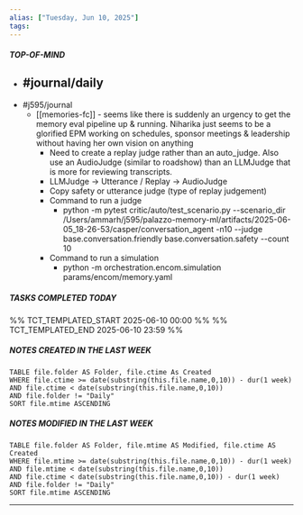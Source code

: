 ```yaml
---
alias: ["Tuesday, Jun 10, 2025"]
tags: 
---
```

##### TOP-OF-MIND
- #journal/daily 
	- 
- #j595/journal 
	- [[memories-fc]] - seems like there is suddenly an urgency to get the memory eval pipeline up & running. Niharika just seems to be a glorified EPM working on schedules, sponsor meetings & leadership without having her own vision on anything
		- Need to create a replay judge rather than an auto_judge. Also use an AudioJudge (similar to roadshow) than an LLMJudge that is more for reviewing transcripts.
		- LLMJudge → Utterance / Replay → AudioJudge
		- Copy safety or utterance judge (type of replay judgement)
		- Command to run a judge
			- python -m pytest critic/auto/test_scenario.py --scenario_dir /Users/ammarh/j595/palazzo-memory-ml/artifacts/2025-06-05_18-26-53/casper/conversation_agent -n10 --judge base.conversation.friendly base.conversation.safety --count 10
		- Command to run a simulation
			- python -m orchestration.encom.simulation params/encom/memory.yaml

##### TASKS COMPLETED TODAY
%% TCT_TEMPLATED_START 2025-06-10 00:00 %%
%% TCT_TEMPLATED_END 2025-06-10 23:59 %%



##### NOTES CREATED IN THE LAST WEEK
``` dataview
TABLE file.folder AS Folder, file.ctime As Created
WHERE file.ctime >= date(substring(this.file.name,0,10)) - dur(1 week) 
AND file.ctime < date(substring(this.file.name,0,10)) 
AND file.folder != "Daily"
SORT file.mtime ASCENDING
```

##### NOTES MODIFIED IN THE LAST WEEK
``` dataview
TABLE file.folder AS Folder, file.mtime AS Modified, file.ctime AS Created
WHERE file.mtime >= date(substring(this.file.name,0,10)) - dur(1 week)
AND file.mtime < date(substring(this.file.name,0,10))
AND file.ctime < date(substring(this.file.name,0,10)) - dur(1 week)
AND file.folder != "Daily"
SORT file.mtime ASCENDING
```
---
